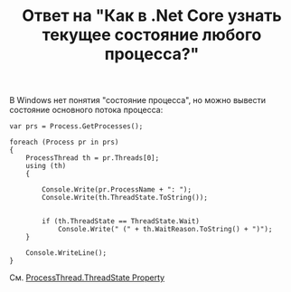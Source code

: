 ﻿---
title: "Ответ на \"Как в .Net Core узнать текущее состояние любого процесса?\""
se.owner.user_id: 240512
se.owner.display_name: "MSDN.WhiteKnight"
se.owner.link: "https://ru.stackoverflow.com/users/240512/msdn-whiteknight"
se.answer_id: 954888
se.question_id: 954883
se.post_type: answer
se.score: 4
se.is_accepted: True
---
<p>В Windows нет понятия "состояние процесса", но можно вывести состояние основного потока процесса:</p>

<pre><code>var prs = Process.GetProcesses();

foreach (Process pr in prs)
{
    ProcessThread th = pr.Threads[0];
    using (th)
    {

        Console.Write(pr.ProcessName + ": ");
        Console.Write(th.ThreadState.ToString());


        if (th.ThreadState == ThreadState.Wait)
            Console.Write(" (" + th.WaitReason.ToString() + ")");
    }

    Console.WriteLine();
}
</code></pre>

<p>См. <a href="https://docs.microsoft.com/ru-ru/dotnet/api/system.diagnostics.processthread.threadstate?view=netframework-4.7.2" rel="nofollow noreferrer">ProcessThread.ThreadState Property</a></p>
